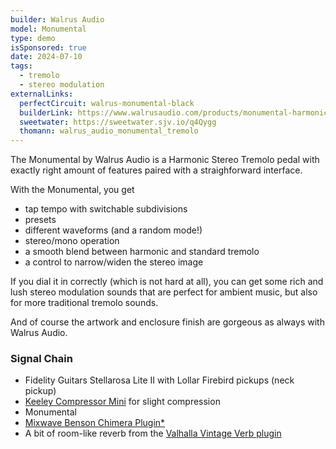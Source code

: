 ```yaml
---
builder: Walrus Audio
model: Monumental
type: demo
isSponsored: true
date: 2024-07-10
tags:
  - tremolo
  - stereo modulation
externalLinks:
  perfectCircuit: walrus-monumental-black
  builderLink: https://www.walrusaudio.com/products/monumental-harmonic-stereo-tremolo?variant=45120590217451
  sweetwater: https://sweetwater.sjv.io/q4Qygg
  thomann: walrus_audio_monumental_tremolo
---
```


The Monumental by Walrus Audio is a Harmonic Stereo Tremolo pedal with exactly right amount of features paired with a straighforward interface.

With the Monumental, you get

- tap tempo with switchable subdivisions
- presets
- different waveforms (and a random mode!)
- stereo/mono operation
- a smooth blend between harmonic and standard tremolo
- a control to narrow/widen the stereo image

If you dial it in correctly (which is not hard at all), you can get some rich and lush stereo modulation sounds that are perfect for ambient music, but also for more traditional tremolo sounds.

And of course the artwork and enclosure finish are gorgeous as always with Walrus Audio.

### Signal Chain

- Fidelity Guitars Stellarosa Lite II with Lollar Firebird pickups (neck pickup)
- [Keeley Compressor Mini](/demos/keeley-electronics-compressor-mini) for slight compression
- Monumental
- [Mixwave Benson Chimera Plugin\*](https://sweetwater.sjv.io/B0N2PL)
- A bit of room-like reverb from the [Valhalla Vintage Verb plugin](https://valhalladsp.com/shop/reverb/valhalla-vintage-verb/)
